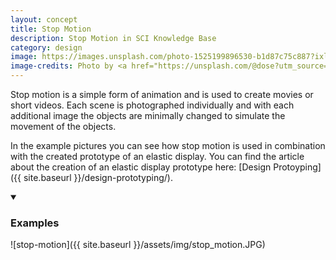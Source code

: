 ```yaml
---
layout: concept
title: Stop Motion
description: Stop Motion in SCI Knowledge Base
category: design
image: https://images.unsplash.com/photo-1525199896530-b1d87c75c887?ixlib=rb-1.2.1&ixid=eyJhcHBfaWQiOjEyMDd9&auto=format&fit=crop&w=1950&q=80
image-credits: Photo by <a href="https://unsplash.com/@dose?utm_source=unsplash&amp;utm_medium=referral&amp;utm_content=creditCopyText">Dose Media</a> on <a href="https://unsplash.com/?utm_source=unsplash&amp;utm_medium=referral&amp;utm_content=creditCopyText">Unsplash</a>
---
```

Stop motion is a simple form of animation and is used to create movies or short videos. Each scene is photographed individually and with each additional image the objects are minimally changed to simulate the movement of the objects.

In the example pictures you can see how stop motion is used in combination with the created prototype of an elastic display. You can find the article about the creation of an elastic display prototype here: [Design Protoyping]({{ site.baseurl }}/design-prototyping/).

<details markdown="1" open>
<summary><h3>Examples</h3></summary> 

![stop-motion]({{ site.baseurl }}/assets/img/stop_motion.JPG)

</details>

